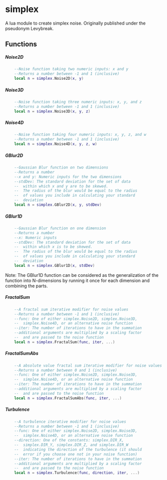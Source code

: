 simplex
=======

A lua module to create simplex noise. Originally published under the pseudonym Levybreak.

Functions
---------

##### Noise2D
```lua
    --Noise function taking two numeric inputs: x and y
    --Returns a number between -1 and 1 (inclusive)
    local n = simplex.Noise2D(x, y)
```



##### Noise3D
```lua
    --Noise function taking three numeric inputs: x, y, and z
    --Returns a number between -1 and 1 (inclusive)
    local n = simplex.Noise3D(x, y, z)
```

##### Noise4D
```lua
    --Noise function taking four numeric inputs: x, y, z, and w
    --Returns a number between -1 and 1 (inclusive)
    local n = simplex.Noise4D(x, y, z, w)
```

##### GBlur2D
```lua
    --Gaussian Blur function on two dimensions
    --Returns a number
    --x and y: Numeric inputs for the two dimensions
    --stdDev: The standard deviation for the set of data 
    --  within which x and y are to be skewed.
    --  The radius of the blur would be equal to the radius
    --  of values you include in calculating your standard
    --  deviation
    local n = simplex.GBlur2D(x, y, stdDev)
```

##### GBlur1D
```lua
    --Gaussian Blur function on one dimension
    --Returns a number
    --x: Numeric inputs
    --stdDev: The standard deviation for the set of data 
    --  within which x is to be skewed.
    --  The radius of the blur would be equal to the radius
    --  of values you include in calculating your standard
    --  deviation
    local n = simplex.GBlur1D(x, stdDev)
```
Note: The GBlur1D function can be considered as the generalization of the function into N-dimensions by running it once for each dimension and combining the parts.

##### FractalSum
```lua
    --A fractal sum iterative modifier for noise values
    --Returns a number between -1 and 1 (inclusive)
    --func: One of either simplex.Noise2D, simplex.Noise3D,
    --  simplex.Noise4D, or an alternative noise function
    --iter: The number of iterations to have in the summation
    --additional arguments are multiplied by a scaling factor
    --  and are passed to the noise function
    local n = simplex.FractalSum(func, iter, ...)
```

##### FractalSumAbs
```lua
    --A absolute value fractal sum iterative modifier for noise values
    --Returns a number between 0 and 1 (inclusive)
    --func: One of either simplex.Noise2D, simplex.Noise3D,
    --  simplex.Noise4D, or an alternative noise function
    --iter: The number of iterations to have in the summation
    --additional arguments are multiplied by a scaling factor
    --  and are passed to the noise function
    local n = simplex.FractalSumAbs(func, iter, ...)
```

##### Turbulence
```lua
    --A turbulence iterative modifier for noise values
    --Returns a number between -1 and 1 (inclusive)
    --func: One of either simplex.Noise2D, simplex.Noise3D,
    --  simplex.Noise4D, or an alternative noise function
    --direction: One of the constants: simplex.DIR_X, 
    --  simplex.DIR_Y, simplex.DIR_Z, and simplex.DIR_W
    --  indicating the direction of the turbulence (it should
    --  error if you choose one not in your noise function)
    --iter: The number of iterations to have in the summation
    --additional arguments are multiplied by a scaling factor
    --  and are passed to the noise function
    local n = simplex.Turbulence(func, direction, iter, ...)
```




